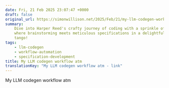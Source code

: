 ```yaml
---
date: Fri, 21 Feb 2025 23:07:47 +0000
draft: false
original_url: https://simonwillison.net/2025/Feb/21/my-llm-codegen-workflow-atm/#atom-everything
summary:
    Dive into Harper Reed's crafty journey of coding with a sprinkle of AI magic,
    where brainstorming meets meticulous specifications in a delightfully iterative
    tango!
tags:
    - llm-codegen
    - workflow-automation
    - specification-development
title: My LLM codegen workflow atm
translationKey: "My LLM codegen workflow atm - link"
---
```


My LLM codegen workflow atm
